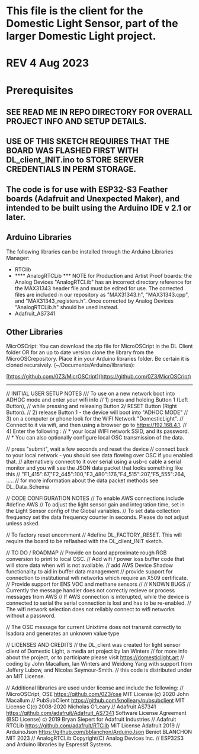 # This file is the client for the Domestic Light Sensor, part of the larger Domestic Light project.
# REV 4 Aug 2023
# Prerequisites

## SEE READ ME IN REPO DIRECTORY FOR OVERALL PROJECT INFO AND SETUP DETAILS. 
## USE OF THIS SKETCH REQUIRES THAT THE BOARD WAS FLASHED FIRST WITH DL_client_INIT.ino to STORE SERVER CREDENTIALS IN PERM STORAGE.

## The code is for use with ESP32-S3 Feather boards (Adafruit and Unexpected Maker), and intended to be built using the Arduino IDE v 2.1 or later.

## Arduino Libraries
The following libraries can be installed through the Arduino Libraries Manager:

- RTClib
- **** AnalogRTCLib *** NOTE for Production and Artist Proof boards:
                    the Analog Devices "AnalogRTCLib" has an incorrect
                    directory reference for the MAX31343 header file and must be edited for use. 
                    The corrected files are included in our repository as "MAX31343.h", "MAX31343.cpp", and "MAX31343_registers.h". Once corrected by Analog Devices  "AnalogRTCLib.h" should be used instead.
- Adafruit_AS7341

## Other Libraries

MicrOSCript: You can download the zip file for MicroOSCript in the DL Client folder OR for an up to date version clone the library from the MicroOSCrepository.
Place it  in your Arduino libraries folder. Be certain it is cloned recursively. 
(~/Documents/Arduino/libraries):

[https://github.com/0Z3/MicrOSCript](https://github.com/0Z3/MicrOSCript)

__________________

// INITIAL USER SETUP NOTES
/// To use on a new network boot into ADHOC mode and enter your wifi info
//  1) press and holding Button 1 (Left Button), 
//     while pressing and releasing Button 2/  RESET Button (Right Button). 
//  2) release Button 1 - the device will boot into "ADHOC MODE"
//  3) on a computer or phone look for the WIFI Network "DomesticLight". 
//     Connect to it via wifi, and then using a browser go to https://192.168.4.1. 
//  4) Enter the following : 
//     * your local WIFI network SSID, and its password.
//     * You can also optionally configure local OSC transmission of the data.

//    press "submit", wait a few seconds and reset the device 
//    connect back to your local network - you should see data flowing over OSC if you enabled that.
//    alternatively connect to it over serial using a usb-c cable a serial monitor and you will see the JSON data packet that looks something like this
//    "F1_415":67,"F2_445":100,"F3_480":176,"F4_515":207,"F5_555":264, .....
//  for more information about the data packet methods see DL_Data_Schema

// CODE CONFIGURATION NOTES
// To enable AWS connections include #define AWS
// To adjust the light sensor gain and integration time, set in the Light Sensor config of the Global variables.
// To set data collection frequency set the data frequency counter  in seconds. Please do not adjust unless asked.

// To factory reset uncomment // #define DL_FACTORY_RESET. This will require the board to be reflashed with the DL_client_INIT sketch.

// TO DO / ROADMAP 
// Provide on board approximate rough RGB conversion to print to local OSC.
// Add wifi / power loss buffer code that will store data when wifi is not available. 
// add AWS Device Shadow functionality to aid in buffer data management
// provide support for connection to institutional wifi networks which require an X509 certificate. 
// Provide support for ENS VOC and methane sensors
// 
// KNOWN BUGS 
// Currently the message handler does not correctly recieve or process messages from AWS 
// If AWS connection is interupted, while the device is connected to serial the serial connection is lost and has to be re-enabled.
// The wifi network selection does not reliably connect to wifi networks without a password.

// The OSC message for current Unixtime does not transmit correctly to Isadora and generates an unknown value type


// LICENSES AND CREDITS 
// the DL_client was created for light sensor client of Domestic Light, a media art project by Ian Winters
// for more info about the project, or to participate please visit https://domesticlight.art
// coding by John Macallum, Ian Winters and Weidong Yang with support from Jeffery Lubow, and Nicolas Seymour-Smith.
// this code is distributed under an MIT License.

// Additional libraries are used under license and include the following:
// MicroOSCript, OSE https://github.com/0Z3/ose MIT License (c) 2020 John Macallum
// PubSubClient https://github.com/knolleary/pubsubclient MIT License C(c) 2008-2020 Nicholas O'Leary
// Adafruit AS7341 https://github.com/adafruit/Adafruit_AS7341 Software License Agreement (BSD License) c) 2019 Bryan Siepert for Adafruit Industries
// Adafruit RTCLib https://github.com/adafruit/RTClib MIT License Adafruit 2019
// ArduinoJson  https://github.com/bblanchon/ArduinoJson Beniot BLANCHON MIT 2023
// AnalogRTCLib  Copyright(C) Analog Devices Inc.
// ESP32S3 and Arduino libraries by Espressif Systems.

